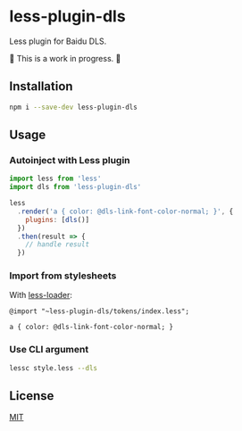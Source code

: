 # less-plugin-dls

Less plugin for Baidu DLS.

🚧 This is a work in progress. 🚧

## Installation

```sh
npm i --save-dev less-plugin-dls
```

## Usage

### Autoinject with Less plugin

```js
import less from 'less'
import dls from 'less-plugin-dls'

less
  .render('a { color: @dls-link-font-color-normal; }', {
    plugins: [dls()]
  })
  .then(result => {
    // handle result
  })
```

### Import from stylesheets

With [less-loader](https://github.com/webpack-contrib/less-loader):

```less
@import "~less-plugin-dls/tokens/index.less";

a { color: @dls-link-font-color-normal; }
```

### Use CLI argument

```sh
lessc style.less --dls
```

## License

[MIT](https://github.com/ecomfe/less-plugin-dls/blob/master/LICENSE)
